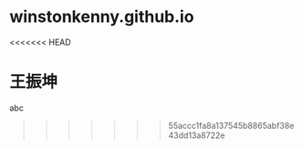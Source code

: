 # winstonkenny.github.io
<<<<<<< HEAD

王振坤
=======
abc
>>>>>>> 55accc1fa8a137545b8865abf38e43dd13a8722e
